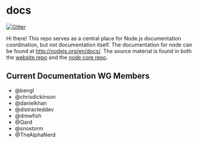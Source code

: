 # docs

[![Gitter](https://badges.gitter.im/Join%20Chat.svg)](https://gitter.im/nodejs/docs?utm_source=badge&utm_medium=badge&utm_campaign=pr-badge&utm_content=badge)

Hi there! This repo serves as a central place for Node.js documentation
coordination, but not documentation itself. The documentation for node can be
found at <http://nodejs.org/en/docs/>. The source material is found in both the
[website repo][] and the [node core repo][].

## Current Documentation WG Members

* @bengl
* @chrisdickinson
* @danielkhan
* @distracteddev
* @drewfish
* @Qard
* @snostorm
* @TheAlphaNerd

[website repo]: https://github.com/nodejs/nodejs.org
[node core repo]: https://github.com/nodejs/node
